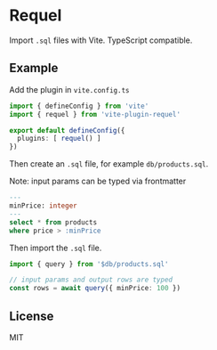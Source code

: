 # Requel

Import `.sql` files with Vite. TypeScript compatible.

## Example

Add the plugin in `vite.config.ts`

```ts
import { defineConfig } from 'vite'
import { requel } from 'vite-plugin-requel'

export default defineConfig({
  plugins: [ requel() ]
})
```

Then create an `.sql` file, for example `db/products.sql`.

Note: input params can be typed via frontmatter

```sql
---
minPrice: integer
---
select * from products
where price > :minPrice
```

Then import the `.sql` file.

```ts
import { query } from '$db/products.sql'

// input params and output rows are typed
const rows = await query({ minPrice: 100 })
```

## License

MIT
